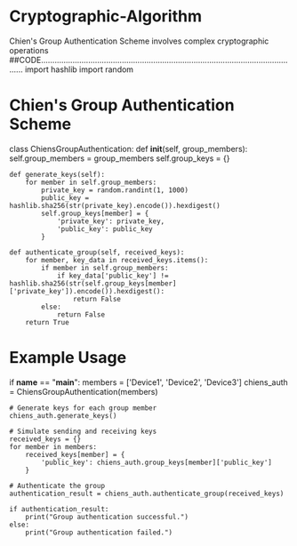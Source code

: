 # Cryptographic-Algorithm
Chien's Group Authentication Scheme involves complex cryptographic operations
##CODE....................................................................................................................
import hashlib
import random

# Chien's Group Authentication Scheme
class ChiensGroupAuthentication:
    def __init__(self, group_members):
        self.group_members = group_members
        self.group_keys = {}

    def generate_keys(self):
        for member in self.group_members:
            private_key = random.randint(1, 1000)
            public_key = hashlib.sha256(str(private_key).encode()).hexdigest()
            self.group_keys[member] = {
                'private_key': private_key,
                'public_key': public_key
            }

    def authenticate_group(self, received_keys):
        for member, key_data in received_keys.items():
            if member in self.group_members:
                if key_data['public_key'] != hashlib.sha256(str(self.group_keys[member]['private_key']).encode()).hexdigest():
                    return False
            else:
                return False
        return True

# Example Usage
if __name__ == "__main__":
    members = ['Device1', 'Device2', 'Device3']
    chiens_auth = ChiensGroupAuthentication(members)

    # Generate keys for each group member
    chiens_auth.generate_keys()

    # Simulate sending and receiving keys
    received_keys = {}
    for member in members:
        received_keys[member] = {
            'public_key': chiens_auth.group_keys[member]['public_key']
        }

    # Authenticate the group
    authentication_result = chiens_auth.authenticate_group(received_keys)

    if authentication_result:
        print("Group authentication successful.")
    else:
        print("Group authentication failed.")

